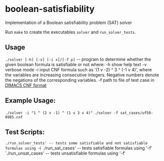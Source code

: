 # boolean-satisfiability
Implementation of a Boolean satisfiability problem (SAT) solver

Run `make` to create the executables `solver` and `run_solver_tests`.

Usage
------------
 `./solver [-h] [-v] [-i x]/[-f p]` -- program to determine
whether the given boolean formula is satisfiable or not where:
-h  show help text
-v  verbose mode
-i  input CNF formula such as '(1 v -2) ^ 3 ^ (-1 v 4)', where the variables are increasing consecutive integers. Negative numbers denote the negations of the corresponding variables.
-f  path to file of test case in [DIMACS CNF format](http://people.sc.fsu.edu/~jburkardt/data/cnf/cnf.html)

Example Usage:
------------
`./solver -i "1 ^ (2 v -1) ^ (1 v 3 v 4)"`
`./solver -f sat_cases/uf50-0985.cnf`

Test Scripts:
------------
`./run_solver_tests' -- tests some satisfiable and not satisfiable formulas using `-i`
`./run_sat_cases' -- tests satisfiable formulas using '-f'
`./run_unsat_cases' -- tests unsatisfiable formulas using '-f'